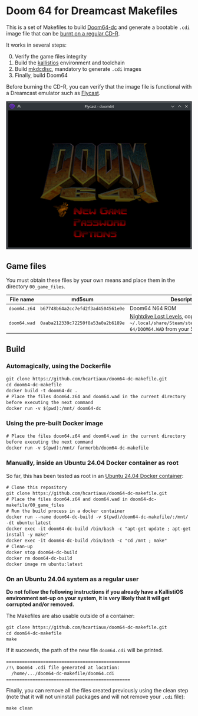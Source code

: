 # Doom 64 for Dreamcast Makefiles

This is a set of Makefiles to build [Doom64-dc](https://github.com/jnmartin84/doom64-dc) and generate a bootable `.cdi` image file that can be [burnt on a regular CD-R](https://github.com/alex-free/dreamcast-cdi-burner).

It works in several steps:

0. Verify the game files integrity
1. Build the [kallistios](https://dreamcast.wiki/Getting_Started_with_Dreamcast_development) environment and toolchain
2. Build [mkdcdisc](https://gitlab.com/simulant/mkdcdisc), mandatory to generate `.cdi` images
3. Finally, build Doom64

Before burning the CD-R, you can verify that the image file is functional with a Dreamcast emulator such as [Flycast](https://github.com/flyinghead/flycast).

![Doom64](https://github.com/hcartiaux/doom64-dc-makefile/blob/main/doom64.png?raw=true)

## Game files

You must obtain these files by your own means and place them in the directory `00_game_files`.

| File name    | md5sum                             | Description                                                                                                                                                                       |
|--------------|------------------------------------|-----------------------------------------------------------------------------------------------------------------------------------------------------------------------------------|
| `doom64.z64` | `b67748b64a2cc7efd2f3ad4504561e0e` | Doom64 N64 ROM                                                                                                                                                                    |
| `doom64.wad` | `0aaba212339c72250f8a53a0a2b6189e` | [Nightdive Lost Levels](https://store.steampowered.com/app/1148590/DOOM_64/), copy this file `~/.local/share/Steam/steamapps/common/Doom 64/DOOM64.WAD` from your Steam directory |

## Build

### Automagically, using the Dockerfile

```
git clone https://github.com/hcartiaux/doom64-dc-makefile.git
cd doom64-dc-makefile
docker build -t doom64-dc .
# Place the files doom64.z64 and doom64.wad in the current directory before executing the next command
docker run -v $(pwd):/mnt/ doom64-dc
```

### Using the pre-built Docker image

```
# Place the files doom64.z64 and doom64.wad in the current directory before executing the next command
docker run -v $(pwd):/mnt/ farmerbb/doom64-dc-makefile
```

### Manually, inside an Ubuntu 24.04 Docker container as root

So far, this has been tested as root in an [Ubuntu 24.04 Docker container](https://hub.docker.com/_/ubuntu/):

```
# Clone this repository
git clone https://github.com/hcartiaux/doom64-dc-makefile.git
# Place the files doom64.z64 and doom64.wad in doom64-dc-makefile/00_game_files
# Run the build process in a docker container
docker run --name doom64-dc-build -v $(pwd)/doom64-dc-makefile/:/mnt/ -dt ubuntu:latest
docker exec -it doom64-dc-build /bin/bash -c "apt-get update ; apt-get install -y make"
docker exec -it doom64-dc-build /bin/bash -c "cd /mnt ; make"
# Clean-up
docker stop doom64-dc-build
docker rm doom64-dc-build
docker image rm ubuntu:latest
```

### On an Ubuntu 24.04 system as a regular user

**Do not follow the following instructions if you already have a KallistiOS environment set-up on your system,
it is very likely that it will get corrupted and/or removed.**

The Makefiles are also usable outside of a container:

```
git clone https://github.com/hcartiaux/doom64-dc-makefile.git
cd doom64-dc-makefile
make
```

If it succeeds, the path of the new file `doom64.cdi` will be printed.

```
===============================================
/!\ Doom64 .cdi file generated at location:
  /home/.../doom64-dc-makefile/doom64.cdi
===============================================
```

Finally, you can remove all the files created previously using the clean step (note that it will not uninstall packages and will not remove your `.cdi` file):

```
make clean
```

